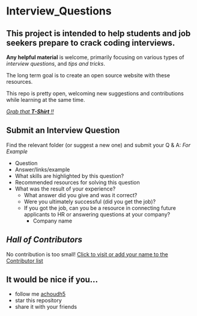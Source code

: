 # Interview_Questions

## This project is intended to help students and job seekers prepare to crack coding interviews.

**Any helpful material** is welcome, primarily focusing on various types of _interview questions_, and _tips and tricks_. 

The long term goal is to create an open source website with these resources. 

This repo is pretty open, welcoming new suggestions and contributions while learning at the same time. 

[_Grab that **T-Shirt** !!_](https://hacktoberfest.digitalocean.com/)


## Submit an Interview Question 
Find the relevant folder (or suggest a new one) and submit your Q & A:
_For Example_ 
- Question
- Answer/links/example
- What skills are highlighted by this question?
- Recommended resources for solving this question
- What was the result of your experience? 
    - What answer did you give and was it correct?
    - Were you ultimately successful (did you get the job)? 
    - If you got the job, can you be a resource in connecting future applicants to HR or answering questions at your company? 
        - Company name 


## _Hall of Contributors_
No contribution is too small! 
[Click to visit or add your name to the Contributor list](https://github.com/achoudh5/Interview_Questions/blob/master/Contributor.md)


## It would be nice if you...

- follow me [achoudh5](//github.com/achoudh5)
- star this repository
- share it with your friends
